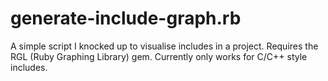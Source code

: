 # generate-include-graph.rb

A simple script I knocked up to visualise includes in a project.  Requires the RGL (Ruby Graphing
Library) gem.  Currently only works for C/C++ style includes.
